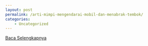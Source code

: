 ```yaml
---
layout: post
permalink: /arti-mimpi-mengendarai-mobil-dan-menabrak-tembok/
categories:
    - Uncategorized
---
```


[Baca Selengkapnya](/01)
